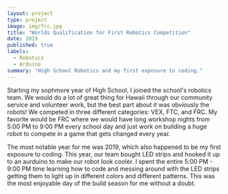 ```yaml
---
layout: project
type: project
image: img/frc.jpg
title: "Worlds Qualification for First Robotics Competition"
date: 2019
published: true
labels:
  - Robotics
  - Arduino
summary: "High School Robotics and my first exposure to coding."
---
```


Starting my sophmore year of High School, I joined the school's robotics team. We would do a lot of great thing for Hawaii through our community service and volunteer work, but the best part about it was obviously the robots! We competed in three different categories: VEX, FTC, and FRC. My favorite would be FRC where we would have long workshop nights from 5:00 PM to 9:00 PM every school day and just work on building a huge robot to compete in a game that gets changed every year.

The most notable year for me was 2019, which also happened to be my first exposure to coding. This year, our team bought LED strips and hooked it up to an aurduino to make our robot look cooler. I spent the entire 5:00 PM - 9:00 PM time learning how to code and messing around with the LED strips getting them to light up in different colors and different patterns. This was the most enjoyable day of the build season for me without a doubt. 
